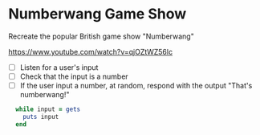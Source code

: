 # Numberwang Game Show

Recreate the popular British game show "Numberwang"

https://www.youtube.com/watch?v=qjOZtWZ56lc

-[ ] Listen for a user's input
-[ ] Check that the input is a number
-[ ] If the user input a number, at random, respond with the output "That's numberwang!"

```ruby
  while input = gets
    puts input
  end
```
